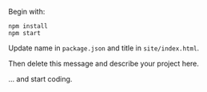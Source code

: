 Begin with:

```
npm install
npm start
```

Update name in `package.json` and title in `site/index.html`.

Then delete this message and describe your project here.

... and start coding.
